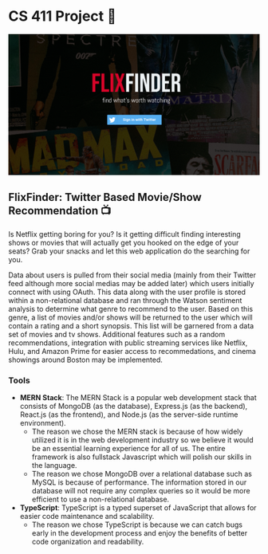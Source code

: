 # CS 411 Project :memo:

![FlixFinder](./FlixFinder.png)

## FlixFinder: Twitter Based Movie/Show Recommendation :tv:
Is Netflix getting boring for you? Is it getting difficult finding interesting shows or movies that will actually get you hooked on the edge of your seats? Grab your snacks and let this web application do the searching for you. 

Data about users is pulled from their social media (mainly from their Twitter feed although more social medias may be added later) which users initially connect with using OAuth. This data along with the user profile is stored within a non-relational database and ran through the Watson sentiment analysis to determine what genre to recommend to the user. Based on this genre, a list of movies and/or shows will be returned to the user which will contain a rating and a short synopsis. This list will be garnered from a data set of movies and tv shows. Additional features such as a random recommendations, integration with public streaming services like Netflix, Hulu, and Amazon Prime for easier access to recommedations, and cinema showings around Boston may be implemented.

### Tools
- **MERN Stack**: The MERN Stack is a popular web development stack that consists of MongoDB (as the database), Express.js (as the backend), React.js (as the frontend), and Node.js (as the server-side runtime environment). 
  * The reason we chose the MERN stack is because of how widely utilized it is in the web development industry so we believe it would be an essential learning experience for all of us. The entire framework is also fullstack Javascript which will polish our skills in the language. 
  * The reason we chose MongoDB over a relational database such as MySQL is because of performance. The information stored in our database will not require any complex queries so it would be more efficient to use a non-relational database. 
- **TypeScript**: TypeScript is a typed superset of JavaScript that allows for easier code maintenance and scalability. 
  * The reason we chose TypeScript is because we can catch bugs early in the development process and enjoy the benefits of better code organization and readability.

